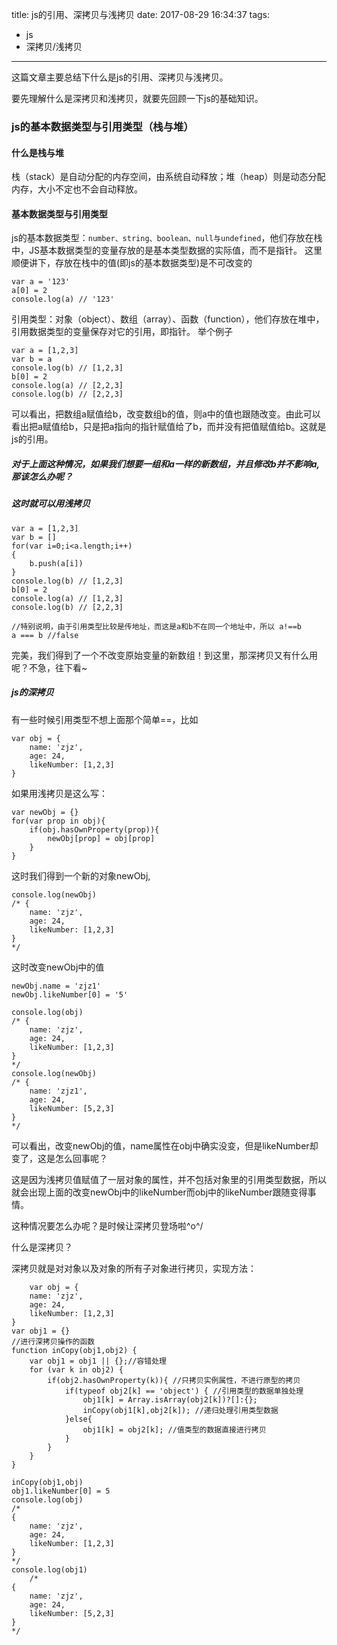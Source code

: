 title: js的引用、深拷贝与浅拷贝
date: 2017-08-29 16:34:37
tags:
- js
- 深拷贝/浅拷贝
---

这篇文章主要总结下什么是js的引用、深拷贝与浅拷贝。

要先理解什么是深拷贝和浅拷贝，就要先回顾一下js的基础知识。

### js的基本数据类型与引用类型（栈与堆）

#### 什么是栈与堆

栈（stack）是自动分配的内存空间，由系统自动释放；堆（heap）则是动态分配内存，大小不定也不会自动释放。

#### 基本数据类型与引用类型

js的基本数据类型：`number、string、boolean、null与undefined`，他们存放在栈中，JS基本数据类型的变量存放的是基本类型数据的实际值，而不是指针。
这里顺便讲下，存放在栈中的值(即js的基本数据类型)是不可改变的

	var a = '123'
	a[0] = 2
	console.log(a) // '123'

引用类型：对象（object）、数组（array）、函数（function），他们存放在堆中，引用数据类型的变量保存对它的引用，即指针。
举个例子

	var a = [1,2,3]
	var b = a
	console.log(b) // [1,2,3]
	b[0] = 2
	console.log(a) // [2,2,3]
	console.log(b) // [2,2,3]

可以看出，把数组a赋值给b，改变数组b的值，则a中的值也跟随改变。由此可以看出把a赋值给b，只是把a指向的指针赋值给了b，而并没有把值赋值给b。这就是js的引用。

##### 对于上面这种情况，如果我们想要一组和a一样的新数组，并且修改b并不影响a,那该怎么办呢？

##### 这时就可以用浅拷贝

	var a = [1,2,3]
	var b = []
	for(var i=0;i<a.length;i++)
	{
		b.push(a[i])
	}
	console.log(b) // [1,2,3]
	b[0] = 2
	console.log(a) // [1,2,3]
	console.log(b) // [2,2,3]

	//特别说明，由于引用类型比较是传地址，而这是a和b不在同一个地址中，所以 a!==b
	a === b //false

完美，我们得到了一个不改变原始变量的新数组！到这里，那深拷贝又有什么用呢？不急，往下看~

##### js的深拷贝

有一些时候引用类型不想上面那个简单==，比如

	var obj = {
		name: 'zjz',
		age: 24,
		likeNumber: [1,2,3]
	}

如果用浅拷贝是这么写：

	var newObj = {}
	for(var prop in obj){
		if(obj.hasOwnProperty(prop)){
			newObj[prop] = obj[prop]
		}
	}

这时我们得到一个新的对象newObj,
	
	console.log(newObj) 
	/* {
		name: 'zjz',
		age: 24,
		likeNumber: [1,2,3]
	}
	*/

这时改变newObj中的值

	newObj.name = 'zjz1'
	newObj.likeNumber[0] = '5'

	console.log(obj)
	/* {
		name: 'zjz',
		age: 24,
		likeNumber: [1,2,3]
	}
	*/
	console.log(newObj)
	/* {
		name: 'zjz1',
		age: 24,
		likeNumber: [5,2,3]
	}
	*/
可以看出，改变newObj的值，name属性在obj中确实没变，但是likeNumber却变了，这是怎么回事呢？

这是因为浅拷贝值赋值了一层对象的属性，并不包括对象里的引用类型数据，所以就会出现上面的改变newObj中的likeNumber而obj中的likeNumber跟随变得事情。

这种情况要怎么办呢？是时候让深拷贝登场啦\^o^/ 

什么是深拷贝？

深拷贝就是对对象以及对象的所有子对象进行拷贝，实现方法：

		var obj = {
		name: 'zjz',
		age: 24,
		likeNumber: [1,2,3]
	}
	var obj1 = {}
	//进行深拷贝操作的函数
	function inCopy(obj1,obj2) {
	    var obj1 = obj1 || {};//容错处理
	    for (var k in obj2) { 
	        if(obj2.hasOwnProperty(k)){ //只拷贝实例属性，不进行原型的拷贝
	            if(typeof obj2[k] == 'object') { //引用类型的数据单独处理
	                obj1[k] = Array.isArray(obj2[k])?[]:{};
	                inCopy(obj1[k],obj2[k]); //递归处理引用类型数据
	            }else{
	                obj1[k] = obj2[k]; //值类型的数据直接进行拷贝
	            }
	        }
	    }
	}

	inCopy(obj1,obj)
	obj1.likeNumber[0] = 5
	console.log(obj)
	/*
	{
		name: 'zjz',
		age: 24,
		likeNumber: [1,2,3]
	}
	*/
	console.log(obj1)
		/*
	{
		name: 'zjz',
		age: 24,
		likeNumber: [5,2,3]
	}
	*/

	



